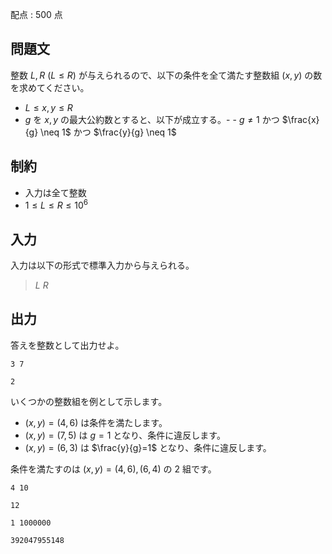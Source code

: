配点 : $500$ 点

## 問題文

整数 $L,R\ (L \le R)$ が与えられるので、以下の条件を全て満たす整数組 $(x,y)$ の数を求めてください。

- $L \le x,y \le R$
- $g$ を $x,y$ の最大公約数とすると、以下が成立する。-   - $g \neq 1$ かつ $\frac{x}{g} \neq 1$ かつ $\frac{y}{g} \neq 1$

## 制約

- 入力は全て整数
- $1 \le L \le R \le 10^6$

## 入力

入力は以下の形式で標準入力から与えられる。

> $L$ $R$

## 出力

答えを整数として出力せよ。

```input1
3 7
```

```output1
2
```

いくつかの整数組を例として示します。

- $(x,y)=(4,6)$ は条件を満たします。
- $(x,y)=(7,5)$ は $g=1$ となり、条件に違反します。
- $(x,y)=(6,3)$ は $\frac{y}{g}=1$ となり、条件に違反します。

条件を満たすのは $(x,y)=(4,6),(6,4)$ の $2$ 組です。

```input2
4 10
```

```output2
12
```

```input3
1 1000000
```

```output3
392047955148
```